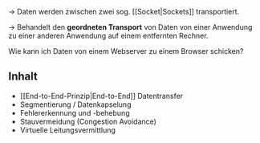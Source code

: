 -> Daten werden zwischen zwei sog. [[Socket|Sockets]] transportiert.

-> Behandelt den **geordneten Transport** von Daten von einer Anwendung zu einer anderen Anwendung auf einem entfernten Rechner.

Wie kann ich Daten von einem Webserver zu einem Browser schicken?

## Inhalt

- [[End-to-End-Prinzip|End-to-End]] Datentransfer
- Segmentierung / Datenkapselung
- Fehlererkennung und -behebung
- Stauvermeidung (Congestion Avoidance)
- Virtuelle Leitungsvermittlung